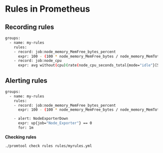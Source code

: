 # Rules in Prometheus

## Recording rules

```bash
groups:
  - name: my-rules
    rules:
    - record: job:node_memory_MemFree_bytes_percent
      expr: 100 - (100 * node_memory_MemFree_bytes / node_memory_MemTotal_bytes)
    - record: job:node_cpu
      expr: avg without(cpu)(rate(node_cpu_seconds_total{mode="idle"}[5m]))
```

## Alerting rules

```bash
groups:
  - name: my-rules
    rules:
    - record: job:node_memory_MemFree_bytes_percent
      expr: 100 - (100 * node_memory_MemFree_bytes / node_memory_MemTotal_bytes)

    - alert: NodeExporterDown
      expr: up{job="Node_Exporter"} == 0
      for: 1m
```

**Checking rules**

```shell
./promtool check rules rules/myrules.yml
```
